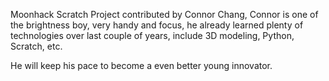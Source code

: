 Moonhack Scratch Project contributed by Connor Chang, Connor is one of the brightness boy, very handy and focus, he already learned plenty
of technologies over last couple of years, include 3D modeling, Python, Scratch, etc.

He will keep his pace to become a even better young innovator.
